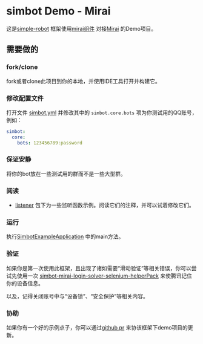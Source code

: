 # simbot Demo - Mirai

这是[simple-robot](https://github.com/ForteScarlet/simpler-robot) 框架使用[mirai组件](https://github.com/ForteScarlet/simpler-robot/tree/dev/component/component-mirai) 对接[Mirai](https://github.com/mamoe/mirai) 的Demo项目。

## 需要做的
### fork/clone
fork或者clone此项目到你的本地，并使用IDE工具打开并构建它。

### 修改配置文件
打开文件 [simbot.yml](src/main/resources/simbot.yml) 并修改其中的 `simbot.core.bots` 项为你测试用的QQ账号，例如：
```yaml
simbot: 
  core:
    bots: 123456789:password
```

### 保证安静
将你的bot放在一些测试用的群而不是一些大型群。

### 阅读
- [listener](src/main/java/love/simbot/example/listener) 包下为一些监听函数示例。阅读它们的注释，并可以试着修改它们。

### 运行
执行[SimbotExampleApplication](src/main/java/love/simbot/example/SimbotExampleApplication.java) 中的main方法。

### 验证
如果你是第一次使用此框架，且出现了诸如需要“滑动验证”等相关错误，你可以尝试先使用一次 [simbot-mirai-login-solver-selenium-helperPack](https://github.com/simple-robot/simbot-mirai-login-solver-selenium-helperPack) 来使腾讯记住你的设备信息。

以及，记得关闭账号中与“设备锁”、“安全保护”等相关内容。

### 协助
如果你有一个好的示例点子，你可以通过[github pr](https://github.com/simple-robot/simbot-mirai-demo/pulls) 来协该框架下demo项目的更新。

